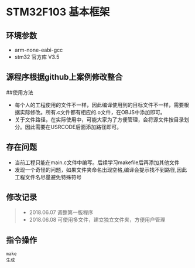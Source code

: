 # STM32F103 基本框架

## 环境参数
* arm-none-eabi-gcc    
* stm32 官方库 V3.5    

## 源程序根据github上案例修改整合   

##使用方法
* 每个人的工程使用的文件不一样，因此编译使用到的目标文件不一样，需要根据实际修改。所有.c文件都有相应的.o文件，在OBJS中添加即可。
* 关于文件路径，在实际使用中，可能大家为了方便管理，会将源文件按目录划分。因此需要在USRCODE后面添加路径即可。

## 存在问题
* 当前工程只能在main.c文件中编写。后续学习makefile后再添加其他文件
* 发现一个奇怪的问题，如果文件夹命名出现空格,编译会提示找不到路径,因此工程文件名尽量避免特殊符号


## 修改记录
> * 2018.06.07 调整第一版程序
> * 2018.06.08 可使用多文件，建立独立文件夹，方便用户管理

## 指令操作    
	make
	生成